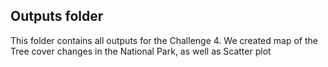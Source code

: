 ## Outputs folder 

This folder contains all outputs for the Challenge 4. 
We created map of the Tree cover changes in the National Park, as well as Scatter plot 
